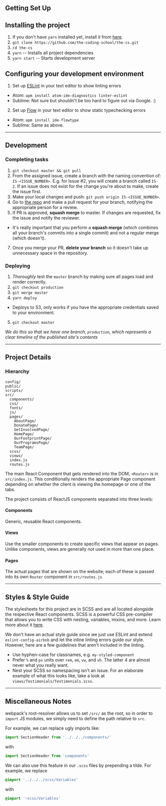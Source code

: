 ## Getting Set Up

## Installing the project
1. If you don't have `yarn` installed yet, install it from [here](https://yarnpkg.com/en/).
2. `git clone https://github.com/the-coding-school/the-cs.git`
3. `cd the-cs`
4. `yarn` -- Installs all project dependencies
5. `yarn start` -- Starts development server

## Configuring your development environment
1. Set up [ESLint](https://eslint.org/) in your text editor to show linting errors
  * Atom: `apm install atom-ide-diagnostics linter-eslint`
  * Sublime: Not sure but shouldn't be too hard to figure out via Google. :)
2. Set up [Flow](https://flow.org/en/) in your text editor to show static typechecking errors
  * Atom: `apm install ide-flowtype`
  * Sublime: Same as above.

---

## Development

### Completing tasks
1. `git checkout master && git pull`
2. From the assigned issue, create a branch with the naming convention of: `IS-<ISSUE_NUMBER>`. E.g. for Issue #2, you will create a branch called `IS-2`. If an issue does not exist for the change you're about to make, create the issue first.
3. Make your local changes and push: `git push origin IS-<ISSUE_NUMBER>`.
4. Go to [the repo](https://www.github.com/the-codinig-school/the-cs) and make a pull request for your branch, notifying the appropriate person for a review.
6. If PR is approved, **squash merge** to master. If changes are requested, fix the issue and notify the reviewer.
  - It's really important that you perform a **squash merge** (which combines all your branch's commits into a single commit) and not a regular merge (which doesn't).
7. Once you merge your PR, **delete your branch** so it doesn't take up unnecessary space in the repository.
### Deploying
1. *Thoroughly* test the `master` branch by making sure all pages load and render correctly.
2. `git checkout production`
3. `git merge master`
4. `yarn deploy`
  * Deploys to S3, only works if you have the appropriate credentials saved to your environment.
5. `git checkout master`

*We do this so that we have one branch, `production`, which represents a clear timeline of the published site's contents*

---

## Project Details

### Hierarchy

```
config/
public/
scripts/
src/
  components/
  css/
  fonts/
  js/
  pages/
    AboutPage/
    DonatePage/
    GetInvolvedPage/
    HomePage/
    OurFootprintPage/
    OurProgramsPage/
    TeamPage/
  scss/
  views/
  index.js
  routes.js

```

The main React Component that gets rendered into the DOM, `<Router>` is in `src/index.js`. This conditionally renders the appropriate Page component depending on whether the client is viewing the homepage or one of the tabs.

The project consists of ReactJS components separated into three levels:
#### Components
Generic, reusable React components.

#### Views
Use the smaller components to create specific views that appear on pages. Unlike components, views are generally not used in more than one place.

#### Pages
The actual pages that are shown on the website; each of these is passed into its own `Router` component in `src/routes.js`

---

## Styles & Style Guide
The stylesheets for this project are in SCSS and are all located alongside the respective React components. SCSS is a powerful CSS pre-compiler that allows you to write CSS with nesting, variables, mixins, and more. Learn more about it [here](http://sass-lang.com/).

We don't have an actual style guide since we just use ESLint and extend `eslint-config-airbnb` and let the inline linting errors guide our style. However, here are a few guidelines that aren't included in the linting.
* Use hyphen-case for classnames, e.g. `my-styled-component`
* Prefer `%` and `px` units over `rem`, `em`, `vw`, and `vh`. The latter 4 are almost never what you really want.
* Nest your SCSS so namespacing isn't an issue. For an elaborate example of what this looks like, take a look at `views/Testimonials/Testimonials.scss`.

---

## Miscellaneous Notes
webpack's root-resolver allows us to set `/src/` as the root, so in order to `import` JS modules, we simply need to define the path relative to `src`.

For example, we can replace ugly imports like:
```js
import SectionHeader from '../../../components/'
```
with
```js
import SectionHeader from 'components'
```

We can also use this feature in our `.scss` files by prepending a tilde. For example, we replace
```scss
@import '../../../scss/Variables'
```
with
```scss
@import '~scss/Variables'
```
